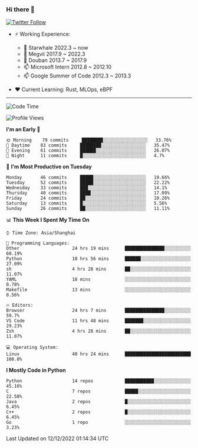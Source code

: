 ### Hi there 👋

[![Twitter Follow](https://img.shields.io/twitter/follow/tianweidut?style=social)](https://twitter.com/tianweidut)

- ⚡ Working Experience:
  - 🔭 Starwhale 2022.3 ~ now
  - 🌱 Megvii 2017.9 ~ 2022.3
  - 🌱 Douban 2013.7 ~ 2017.9
  - 📫 Microsoft Intern 2012.8 ~ 2012.10
  - 📫 Google Summer of Code 2012.3 ~ 2013.3

- ❤️ Current Learning: Rust, MLOps, eBPF

---
<!--START_SECTION:waka-->
![Code Time](http://img.shields.io/badge/Code%20Time-3%2C513%20hrs%2049%20mins-blue)

![Profile Views](http://img.shields.io/badge/Profile%20Views-0-blue)

**I'm an Early 🐤** 

```text
🌞 Morning    79 commits     ████████░░░░░░░░░░░░░░░░░   33.76% 
🌆 Daytime    83 commits     ████████░░░░░░░░░░░░░░░░░   35.47% 
🌃 Evening    61 commits     ██████░░░░░░░░░░░░░░░░░░░   26.07% 
🌙 Night      11 commits     █░░░░░░░░░░░░░░░░░░░░░░░░   4.7%

```
📅 **I'm Most Productive on Tuesday** 

```text
Monday       46 commits     █████░░░░░░░░░░░░░░░░░░░░   19.66% 
Tuesday      52 commits     █████░░░░░░░░░░░░░░░░░░░░   22.22% 
Wednesday    33 commits     ███░░░░░░░░░░░░░░░░░░░░░░   14.1% 
Thursday     40 commits     ████░░░░░░░░░░░░░░░░░░░░░   17.09% 
Friday       24 commits     ██░░░░░░░░░░░░░░░░░░░░░░░   10.26% 
Saturday     13 commits     █░░░░░░░░░░░░░░░░░░░░░░░░   5.56% 
Sunday       26 commits     ██░░░░░░░░░░░░░░░░░░░░░░░   11.11%

```


📊 **This Week I Spent My Time On** 

```text
⌚︎ Time Zone: Asia/Shanghai

💬 Programming Languages: 
Other                    24 hrs 19 mins      ███████████████░░░░░░░░░░   60.19% 
Python                   10 hrs 56 mins      ██████░░░░░░░░░░░░░░░░░░░   27.09% 
sh                       4 hrs 28 mins       ██░░░░░░░░░░░░░░░░░░░░░░░   11.07% 
YAML                     18 mins             ░░░░░░░░░░░░░░░░░░░░░░░░░   0.78% 
Makefile                 13 mins             ░░░░░░░░░░░░░░░░░░░░░░░░░   0.56%

🔥 Editors: 
Browser                  24 hrs 7 mins       ███████████████░░░░░░░░░░   59.7% 
VS Code                  11 hrs 48 mins      ███████░░░░░░░░░░░░░░░░░░   29.23% 
Zsh                      4 hrs 28 mins       ██░░░░░░░░░░░░░░░░░░░░░░░   11.07%

💻 Operating System: 
Linux                    40 hrs 24 mins      █████████████████████████   100.0%

```

**I Mostly Code in Python** 

```text
Python                   14 repos            ███████████░░░░░░░░░░░░░░   45.16% 
C                        7 repos             █████░░░░░░░░░░░░░░░░░░░░   22.58% 
Java                     2 repos             █░░░░░░░░░░░░░░░░░░░░░░░░   6.45% 
C++                      2 repos             █░░░░░░░░░░░░░░░░░░░░░░░░   6.45% 
Go                       1 repo              ░░░░░░░░░░░░░░░░░░░░░░░░░   3.23%

```



 Last Updated on 12/12/2022 01:14:34 UTC
<!--END_SECTION:waka-->